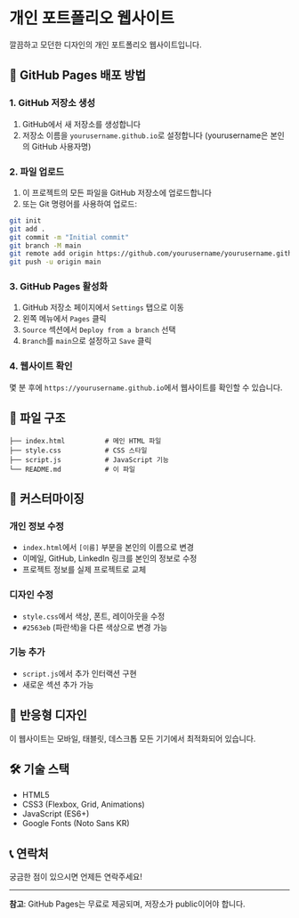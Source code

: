 # 개인 포트폴리오 웹사이트

깔끔하고 모던한 디자인의 개인 포트폴리오 웹사이트입니다.

## 🚀 GitHub Pages 배포 방법

### 1. GitHub 저장소 생성
1. GitHub에서 새 저장소를 생성합니다
2. 저장소 이름을 `yourusername.github.io`로 설정합니다 (yourusername은 본인의 GitHub 사용자명)

### 2. 파일 업로드
1. 이 프로젝트의 모든 파일을 GitHub 저장소에 업로드합니다
2. 또는 Git 명령어를 사용하여 업로드:

```bash
git init
git add .
git commit -m "Initial commit"
git branch -M main
git remote add origin https://github.com/yourusername/yourusername.github.io.git
git push -u origin main
```

### 3. GitHub Pages 활성화
1. GitHub 저장소 페이지에서 `Settings` 탭으로 이동
2. 왼쪽 메뉴에서 `Pages` 클릭
3. `Source` 섹션에서 `Deploy from a branch` 선택
4. `Branch`를 `main`으로 설정하고 `Save` 클릭

### 4. 웹사이트 확인
몇 분 후에 `https://yourusername.github.io`에서 웹사이트를 확인할 수 있습니다.

## 📁 파일 구조

```
├── index.html          # 메인 HTML 파일
├── style.css           # CSS 스타일
├── script.js           # JavaScript 기능
└── README.md           # 이 파일
```

## 🎨 커스터마이징

### 개인 정보 수정
- `index.html`에서 `[이름]` 부분을 본인의 이름으로 변경
- 이메일, GitHub, LinkedIn 링크를 본인의 정보로 수정
- 프로젝트 정보를 실제 프로젝트로 교체

### 디자인 수정
- `style.css`에서 색상, 폰트, 레이아웃을 수정
- `#2563eb` (파란색)을 다른 색상으로 변경 가능

### 기능 추가
- `script.js`에서 추가 인터랙션 구현
- 새로운 섹션 추가 가능

## 📱 반응형 디자인

이 웹사이트는 모바일, 태블릿, 데스크톱 모든 기기에서 최적화되어 있습니다.

## 🛠️ 기술 스택

- HTML5
- CSS3 (Flexbox, Grid, Animations)
- JavaScript (ES6+)
- Google Fonts (Noto Sans KR)

## 📞 연락처

궁금한 점이 있으시면 언제든 연락주세요!

---

**참고**: GitHub Pages는 무료로 제공되며, 저장소가 public이어야 합니다. 